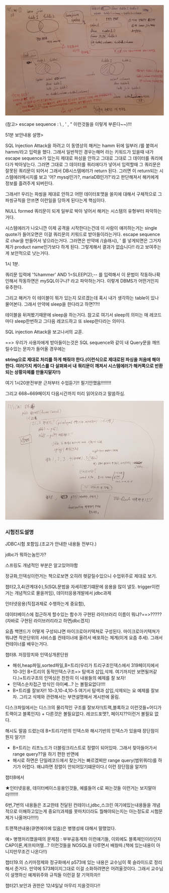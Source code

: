 ![201201_1](.\201201화요일\201201_1.jpg)



(참고> escape sequence : \ , ' ,  " 이런것들을 이렇게 부른다~~)!!!



51분 보안내용 설명>

SQL Injection Attack을 하려고 이 동영상의 해커는 hamm 뒤에 일부러 /를 붙여서 hamm/라고 입력을 했다. 그래서 일반적인 경우는해머 라는 키워드가 있을때 내가 escape sequence가 있는지 제대로 파싱을 안하고 그대로 그대로 그 데이터를 쿼리에다가 박아넣는다. 그러면 그대로 그 데이터를 쿼리에다가 넣어서 입력할때 그 쿼리문은 잘못된 쿼리문이 되어서 그래서 DB시스템에러가 return 된다. 그러면 이 return되는 시스템에러메시지를 보고 '어? mysql인가?, mariaDB인가?'라고 판단해져서 해커에게 정보를 흘려주게 되버린다.

그래서!! 우리는 파씽을 제대로 안하고 어떤 데이터포맷을 쓸지에 대해서 구체적으로 그 파씽규칙을 안쓰면 이런일을 당하게 된다는게 핵심이다.

NULL formed 쿼리문이 되게 일부로 박아 넣어서 해커는 시스템의 유형부터 파악하는거다.

시스템에러가 나오니깐 이제 공격을 시작한다는건데 이 사람이 얘끼하는거는 single quote가  들어오면은 이걸 쿼리문의 키워드로 받아들이라는거다. escape sequence로 char을 만들어서 넣으라는거다. 그러면은 만약에 /(슬래시), ' 를 넣게되면은 그거자체가 product name인가보다 하게 된다. 그렇게해서 결과가 없습니다!! 라고 보여주는게 보안적으로 낫는거다.



1시 1분.

쿼리문 입력에 '%hammer' AND 1=SLEEP(2);-- 를 입력해서 이 문법이 작동하나확인해서 작동하면은 mySQL이구나? 라고 파악하는거다. 이렇게 DBMS가 어떤거인지 유추한다.

그리고 해커가 이 테이블이 뭐가 있는지 모르겠는데 혹시 내가 생각하는 table이 있나 물어본다. 그래서 만약에 sleep을 한다라고 하면??!!

테이블을 뒤져봤기때문에 sleep을 하는거다. 참고로 여기서 sleep의 의미는 매 레코드마다 sleep한번하고 그다음 레코드하고 또 sleep한다라는 의미다.



SQL injection Attack을 보고나서의 교훈.

==> 우리가 사용자에게 받아들이는것은 SQL sequence와 같이 내 Query문을 깨뜨릴수있는 문자가 들어올 경우에는 

**string으로 제대로 처리를 하게 해줘야 한다.(이런식으로 제대로된 파싱을 처음에 해야한다. 여러가지 케이스를 다 살펴봐서 내 쿼리문이 깨져서 시스템에러가 해커쪽으로 반환되는 상황자체를 만들지말자!!)**

여기 1시20분전부분 근처부터 수업듣기!! 필기안했음!!!!!!!!

그리고 668~669페이지 다음시간까지 미리 읽어오라고 말씀하심.

![201201_2](.\201201화요일\201201_2.jpg)



### 시험진도설명

JDBC시험 포함임.(조교가 안내한 내용들 전부다.)

jdbc가 뭐하는놈인가?

스프링도 개념적인 부분은 알고있어야함

정규화,인덱싱이런거는 책으로보면 오히려 헷갈릴수있으니 수업위주로 제대로 보기.

챕터2,3,4(관계대수),5(SQL문법을 자세히봤기떄문에 응용을 많이 낼듯. trigger이런거는 개념적으로 물을꺼임), 데이터응용개발에서 jdbc과제

인터넷응용(직접과제로 수행하는게 중요함),

데이터베이스에 접근하게 할수있는 함수가 구현된 라이브러리 이름이 뭐냐?==>????? (자바로 구현된 라이브러리라고 하면jdbc겠지)

요즘 백앤드가 어떻게 구성되냐면 마이크로아키텍쳐로 구성된다. 마이크로아키텍쳐가 뭐냐면 작은단위의 서비스를 컨테이너에 올려서 배포하는 체계(이게 요즘 추세). 그래서 컨테이너를 배우는거다.

챕터8. 저장장치와 인덱싱개론단원

+ 해쉬,heap파일,sorted파일,B+트리(우리가 트리구조인덱스에서 319페이지에서 10-3인 B+트리의 동적인덱스구조=> 탐색과 삽입,삭제. 여기까지만 보면될꺼같다.)+트리구조의 인덱싱은 찬찬히 이 내용들의 예제를 잘 보자!
+ 인덱스순차접근 방식인 아이쎼...? 는 볼필요없다!!!!
+ B+트리를 잘보자!! 10-3,10-4,10-5 여기서 탐색과 삽입,삭제되는 요 예제를 잘보자. 그리고 삭제와 관련해서는 부연설명해서 게시판에 올림.

디스크파일에서는 디스크의 물리적인 구조를 잘보자!!(트랙,블록하고 이런것들+어디가 트랙이고 블록인지) + 다른것은 볼필요없다. 레코드포맷?, 페이지??이런거 볼필요 없다.

해시도 말씀 드렸는데 B+트리기반의 인덱스와 해시기반의 인덱스가 있을때 장단점이 뭔지 알기!!

+ B+트리는 리프노드가 더블링크리스트로 정렬이 되어있따. 그래서 찾아들어가서 range query??을 하기 편한 반면에
+ 해시로 하면은 단일레코드에서 찾는거는 빠르겠찌만 range query(범위쿼리)를 하기가 어렵다. 왜냐하면 정렬이 안되어있기떄문이다.( 이런 장단점을 알자!!)

챕터8에서 

★인터넷응용, 데이터베이스응용인것들, 예를들어 c로 짜는것들 이런거는 보지말아라!!!!!!!

6번,7번의 내용들은 조교한테 전달된 컨테이너,jdbc,스크린 여기에있는내용들을 개념적으로 이해하고있는게 중요!!(과제를 못마치더라도 뭘해야되는지는 아는정도로 시험문제가 나올꺼다!!!!!) 

트랜잭션내용(큐앤에이에 있음)은 병행성에 대해서 말했었다.

예> 병행처리했을때의 문제점 : 부부공동계좌 이런얘기들, 이외에도 블록체인이라던지 CAP이론,케프띠어렐...? 이런것들을 NOSQL을 다루면서 배웠따.(책에 있는내용이 아니지만무조건 나온다!!)

챕터19.의 스키마정제와 정규화에서 p573에 있는 내용은 교수님이 쭉 슬라이드로 정리해서 준거다. 만약에 573페이지그대로 이걸 소화하려면은 어려울것이다. 그래서 교수님이 설명하신 예제위주와 규칙들 이런걸 잘 기억하자!!

챕터21.보안과 권한은 12/4일날 마무리 지을것이다!!

